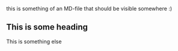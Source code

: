 this is something of an MD-file that should be visible somewhere :)

## This is some heading

This is something else

